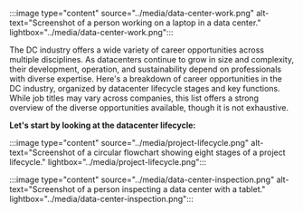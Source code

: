 :::image type="content" source="../media/data-center-work.png" alt-text="Screenshot of a person working on a laptop in a data center." lightbox="../media/data-center-work.png":::

The DC industry offers a wide variety of career opportunities across multiple disciplines. As datacenters continue to grow in size and complexity, their development, operation, and sustainability depend on professionals with diverse expertise. Here's a breakdown of career opportunities in the DC industry, organized by datacenter lifecycle stages and key functions. While job titles may vary across companies, this list offers a strong overview of the diverse opportunities available, though it is not exhaustive. 

**Let's start by looking at the datacenter lifecycle:**

:::image type="content" source="../media/project-lifecycle.png" alt-text="Screenshot of a circular flowchart showing eight stages of a project lifecycle." lightbox="../media/project-lifecycle.png":::

:::image type="content" source="../media/data-center-inspection.png" alt-text="Screenshot of a person inspecting a data center with a tablet." lightbox="../media/data-center-inspection.png":::